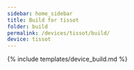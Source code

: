 ```yaml
---
sidebar: home_sidebar
title: Build for tissot
folder: build
permalink: /devices/tissot/build/
device: tissot
---
```

{% include templates/device_build.md %}
